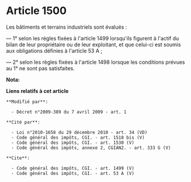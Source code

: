 # Article 1500

Les bâtiments et terrains industriels sont évalués : 

― 1° selon les règles fixées à l'article 1499 lorsqu'ils figurent à l'actif du bilan de leur propriétaire ou de leur
exploitant, et que celui-ci est soumis aux obligations définies à l'article 53 A ; 

― 2° selon les règles fixées à l'article 1498 lorsque les conditions prévues au 1° ne sont pas satisfaites.

**Nota:**



**Liens relatifs à cet article**

	**Modifié par**:

	  - Décret n°2009-389 du 7 avril 2009 - art. 1

	**Cité par**:

	  - Loi n°2010-1658 du 29 décembre 2010 - art. 34 (VD)
	  - Code général des impôts, CGI. - art. 1518 bis (V)
	  - Code général des impôts, CGI. - art. 1530 (V)
	  - Code général des impôts, annexe 2, CGIAN2. - art. 333 G (V)

	**Cite**:

	  - Code général des impôts, CGI. - art. 1499 (V)
	  - Code général des impôts, CGI. - art. 53 A (V)
